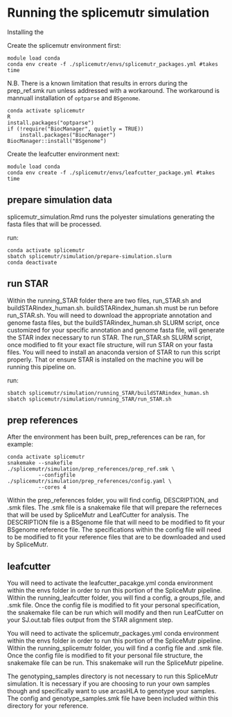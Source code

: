 # Running the splicemutr simulation

Installing the 

Create the splicemutr environment first:
```
module load conda
conda env create -f ./splicemutr/envs/splicemutr_packages.yml #takes time
```

N.B. There is a known limitation that results in errors during the prep_ref.smk run unless addressed with a workaround. The workaround is mannuall installation of `optparse` and `BSgenome`.

```
conda activate splicemutr
R
install.packages("optparse")
if (!require("BiocManager", quietly = TRUE))
    install.packages("BiocManager")
BiocManager::install("BSgenome")
```

Create the leafcutter environment next:
```
module load conda
conda env create -f ./splicemutr/envs/leafcutter_package.yml #takes time
```

## prepare simulation data
splicemutr_simulation.Rmd runs the polyester simulations generating the fasta files that will be processed. 

run:
```
conda activate splicemutr
sbatch splicemutr/simulation/prepare-simulation.slurm
conda deactivate
```

## run STAR
Within the running_STAR folder there are two files, run_STAR.sh and buildSTARindex_human.sh. buildSTARindex_human.sh must be run before run_STAR.sh. You will need to download the appropriate annotation and genome fasta files, but the buildSTARindex_human.sh SLURM script, once customized for your specific annotation and genome fasta file, will generate the STAR index necessary to run STAR. The run_STAR.sh SLURM script, once modified to fit your exact file structure, will run STAR on your fasta files. You will need to install an anaconda version of STAR to run this script properly. That or ensure STAR is installed on the machine you will be running this pipeline on. 

run:
```
sbatch splicemutr/simulation/running_STAR/buildSTARindex_human.sh
sbatch splicemutr/simulation/running_STAR/run_STAR.sh
```

## prep references 

After the environment has been built, prep_references can be ran, for example:
```
conda activate splicemutr
snakemake --snakefile ./splicemutr/simulation/prep_references/prep_ref.smk \
          --configfile ./splicemutr/simulation/prep_references/config.yaml \
          --cores 4
```


Within the prep_references folder, you will find config, DESCRIPTION, and .smk files. The .smk file is a snakemake file that will prepare the referneces that will be used by SpliceMutr and LeafCutter for analysis. The DESCRIPTION file is a BSgenome file that will need to be modified to fit your BSgenome reference file. The specifications within the config file will need to be modified to fit your reference files that are to be downloaded and used by SpliceMutr. 

## leafcutter

You will need to activate the leafcutter_pacakge.yml conda environment within the envs folder in order to run this portion of the SpliceMutr pipeline. Within the running_leafcutter folder, you will find a config, a groups_file, and .smk file. Once the config file is modified to fit your personal specification, the snakemake file can be run which will modify and then run LeafCutter on your SJ.out.tab files output from the STAR alignment step. 

You will need to activate the splicemutr_packages.yml conda environment within the envs folder in order to run this portion of the SpliceMutr pipeline. Within the running_splicemutr folder, you will find a config file and .smk file. Once the config file is modified to fit your personal file structure, the snakemake file can be run. This snakemake will run the SpliceMutr pipeline. 

The genotyping_samples directory is not necessary to run this SpliceMutr simulation. It is necessary if you are choosing to run your own samples though and specifically want to use arcasHLA to genotype your samples. The config and genotype_samples.smk file have been included within this directory for your reference.  
